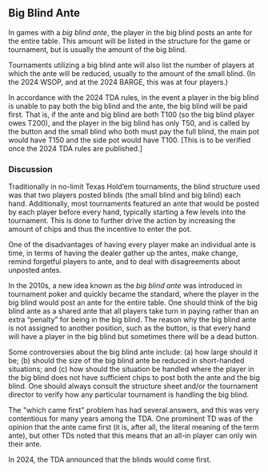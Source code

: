 Big Blind Ante
--------------

In games with a *big blind ante*, the player in the big blind posts an ante for
the entire table.  This amount will be listed in the structure for the game or
tournament, but is usually the amount of the big blind.

Tournaments utilizing a big blind ante will also list the number of players at
which the ante will be reduced, usually to the amount of the small blind.  (In
the 2024 WSOP, and at the 2024 BARGE, this was at four players.)

In accordance with the 2024 TDA rules, in the event a player in the big blind
is unable to pay both the big blind and the ante, the big blind will be paid
first.  That is, if the ante and big blind are both T100 (so the big blind
player owes T200), and the player in the big blind has only T50, and is called
by the button and the small blind who both must pay the full blind, the main
pot would have T150 and the side pot would have T100.  [This is to be verified
once the 2024 TDA rules are published.]

### Discussion

Traditionally in no-limit Texas Hold’em tournaments, the blind structure used
was that two players posted blinds (the small blind and big blind) each hand.
Additionally, most tournaments featured an ante that would be posted by each
player before every hand, typically starting a few levels into the tournament. This
is done to further drive the action by increasing the amount of chips and thus the
incentive to enter the pot.

One of the disadvantages of having every player make an individual ante is time,
in terms of having the dealer gather up the antes, make change, remind forgetful
players to ante, and to deal with disagreements about unposted antes.

In the 2010s, a new idea known as the *big blind ante* was introduced in
tournament poker and quickly became the standard, where the player in the big
blind would post an ante for the entire table. One should think of the big
blind ante as a shared ante that all players take turn in paying rather than an
extra “penalty” for being in the big blind. The reason why the big blind ante
is not assigned to another position, such as the button, is that every hand
will have a player in the big blind but sometimes there will be a dead button.

Some controversies about the big blind ante include: (a) how large should it
be; (b) should the size of the big blind ante be reduced in short-handed
situations; and (c) how should the situation be handled where the player in the
big blind does not have sufficient chips to post both the ante and the big
blind.  One should always consult the structure sheet and/or the tournament
director to verify how any particular tournament is handling the big blind.

The "which came first" problem has had several answers, and this was very
contentious for many years among the TDA.  One prominent TD was of the opinion
that the ante came first (it is, after all, the literal meaning of the term
ante), but other TDs noted that this means that an all-in player can only win
their ante.

In 2024, the TDA announced that the blinds would come first.
